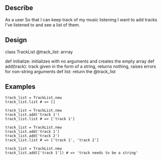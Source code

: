 ## Describe
As a user
So that I can keep track of my music listening
I want to add tracks I've listened to and see a list of them.

## Design
class TrackList
@track_list: arrray

def initialize: initializes with no arguments and creates the empty array
def add(track): track given in the form of a string, returns nothing, raises errors for non-string arguments
def list: return the @track_list

## Examples
```
track_list = TrackList.new
track_list.list # => []

track_list = TrackList.new
track_list.add('track 1')
track_list.list # => ['track 1']

track_list = TrackList.new
track_list.add('track 1')
track_list.add('track 2')
track_list.list # => ['track 1', 'track 2']

track_list = TrackList.new
track_list.add(['track 1']) # => 'track needs to be a string'
```